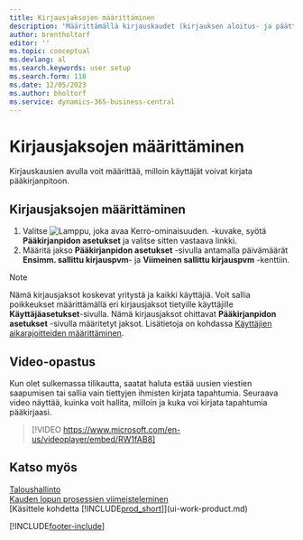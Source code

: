 ```yaml
---
title: Kirjausjaksojen määrittäminen
description: 'Määrittämällä kirjauskaudet (kirjauksen aloitus- ja päättymispäivämäärän) määrität, milloin käyttäjät voivat kirjata pääkirjanpitoon.'
author: brentholtorf
editor: ''
ms.topic: conceptual
ms.devlang: al
ms.search.keywords: user setup
ms.search.form: 118
ms.date: 12/05/2023
ms.author: bholtorf
ms.service: dynamics-365-business-central
---
```

# <a name="specify-posting-periods"></a>Kirjausjaksojen määrittäminen

Kirjauskausien avulla voit määrittää, milloin käyttäjät voivat kirjata pääkirjanpitoon.  

## <a name="to-specify-posting-periods"></a>Kirjausjaksojen määrittäminen

1. Valitse ![Lamppu, joka avaa Kerro-ominaisuuden.](media/ui-search/search_small.png "Kerro, mitä haluat tehdä") -kuvake, syötä **Pääkirjanpidon asetukset** ja valitse sitten vastaava linkki.  
2. Määritä jakso **Pääkirjanpidon asetukset** -sivulla antamalla päivämäärät **Ensimm. sallittu kirjauspvm**- ja **Viimeinen sallittu kirjauspvm** -kenttiin.  

> [!NOTE]  
> Nämä kirjausjaksot koskevat yritystä ja kaikki käyttäjiä. Voit sallia poikkeukset määrittämällä eri kirjausjaksot tietyille käyttäjille **Käyttäjäasetukset**-sivulla. Nämä kirjausjaksot ohittavat **Pääkirjanpidon asetukset** -sivulla määritetyt jaksot. Lisätietoja on kohdassa [Käyttäjien aikarajoitteiden määrittäminen](ui-define-granular-permissions.md#set-up-time-constraints-for-users).

## <a name="video-guidance"></a>Video-opastus

Kun olet sulkemassa tilikautta, saatat haluta estää uusien viestien saapumisen tai sallia vain tiettyjen ihmisten kirjata tapahtumia. Seuraava video näyttää, kuinka voit hallita, milloin ja kuka voi kirjata tapahtumia pääkirjaasi.

> [!VIDEO https://www.microsoft.com/en-us/videoplayer/embed/RW1fAB8]

## <a name="see-also"></a>Katso myös

[Taloushallinto](finance.md)  
[Kauden lopun prosessien viimeisteleminen](year-how-complete-period-end-processes.md)  
[Käsittele kohdetta [!INCLUDE[prod_short](includes/prod_short.md)]](ui-work-product.md)


[!INCLUDE[footer-include](includes/footer-banner.md)]

